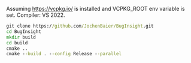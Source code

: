 Assuming  https://vcpkg.io/ is installed and VCPKG_ROOT env variable is set. Compiler: VS 2022.

```bat
git clone https://github.com/JochenBaier/BugInsight.git
cd BugInsight
mkdir build
cd build
cmake ..
cmake --build . --config Release --parallel
```

